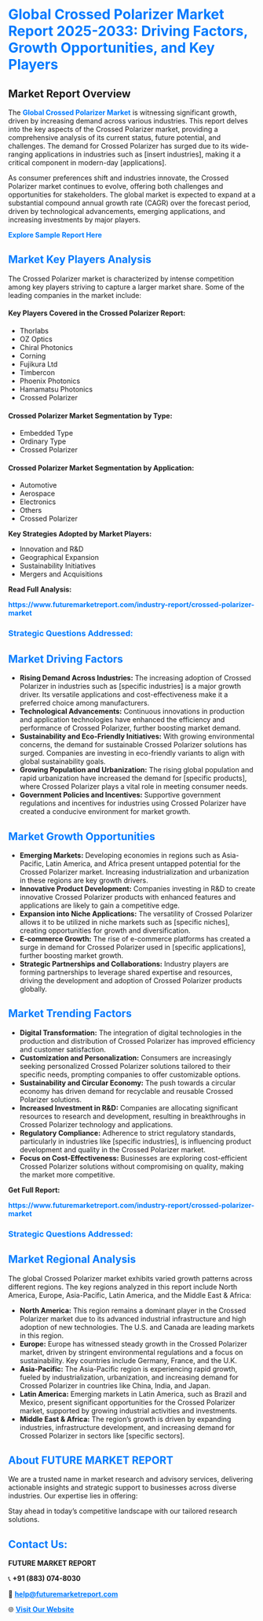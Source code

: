<h1 style="color: #007BFF;">Global Crossed Polarizer Market Report 2025-2033: Driving Factors, Growth Opportunities, and Key Players</h1>

<section id="overview">
<h2>Market Report Overview</h2>
<p>The <a href="https://www.futuremarketreport.com/industry-report/crossed-polarizer-market" style="color: #007BFF; text-decoration: none;"><strong>Global Crossed Polarizer Market</strong></a> is witnessing significant growth, driven by increasing demand across various industries. This report delves into the key aspects of the Crossed Polarizer market, providing a comprehensive analysis of its current status, future potential, and challenges. The demand for Crossed Polarizer has surged due to its wide-ranging applications in industries such as [insert industries], making it a critical component in modern-day [applications].</p>
<p>As consumer preferences shift and industries innovate, the Crossed Polarizer market continues to evolve, offering both challenges and opportunities for stakeholders. The global market is expected to expand at a substantial compound annual growth rate (CAGR) over the forecast period, driven by technological advancements, emerging applications, and increasing investments by major players.</p>
</section>

<section id="overview">
<p><a href="https://www.futuremarketreport.com/request-sample/reportId=97303" style="color: #007BFF; text-decoration: none;"><strong>Explore Sample Report Here</strong></a></p>
</section>

<section id="key-players">
<h2 style="color: #007BFF;">Market Key Players Analysis</h2>
<p>The Crossed Polarizer market is characterized by intense competition among key players striving to capture a larger market share. Some of the leading companies in the market include:</p>
<h4>Key Players Covered in the Crossed Polarizer Report:</h4>
<ul><li>Thorlabs</li><li>OZ Optics</li><li>Chiral Photonics</li><li>Corning</li><li>Fujikura Ltd</li><li>Timbercon</li><li>Phoenix Photonics</li><li>Hamamatsu Photonics</li><li>Crossed Polarizer</li></ul>
<h4>Crossed Polarizer Market Segmentation by Type:</h4>
<ul><li>Embedded Type</li><li>Ordinary Type</li><li>Crossed Polarizer</li></ul>

<h4>Crossed Polarizer Market Segmentation by Application:</h4>
<ul><li>Automotive</li><li>Aerospace</li><li>Electronics</li><li>Others</li><li>Crossed Polarizer</li></ul>
<p><strong>Key Strategies Adopted by Market Players:</strong></p>
<ul>
<li>Innovation and R&D</li>
<li>Geographical Expansion</li>
<li>Sustainability Initiatives</li>
<li>Mergers and Acquisitions</li>
</ul>
</section>

<section>
<p><strong>Read Full Analysis: </strong></p><a href="https://www.futuremarketreport.com/industry-report/crossed-polarizer-market" style="color: #007BFF; text-decoration: none;"><strong>https://www.futuremarketreport.com/industry-report/crossed-polarizer-market</strong></a>
<h3 style="color: #007BFF;">Strategic Questions Addressed:</h3>
</section>

<section id="driving-factors">
<h2 style="color: #007BFF;">Market Driving Factors</h2>
<ul>
<li><strong>Rising Demand Across Industries:</strong> The increasing adoption of Crossed Polarizer in industries such as [specific industries] is a major growth driver. Its versatile applications and cost-effectiveness make it a preferred choice among manufacturers.</li>
<li><strong>Technological Advancements:</strong> Continuous innovations in production and application technologies have enhanced the efficiency and performance of Crossed Polarizer, further boosting market demand.</li>
<li><strong>Sustainability and Eco-Friendly Initiatives:</strong> With growing environmental concerns, the demand for sustainable Crossed Polarizer solutions has surged. Companies are investing in eco-friendly variants to align with global sustainability goals.</li>
<li><strong>Growing Population and Urbanization:</strong> The rising global population and rapid urbanization have increased the demand for [specific products], where Crossed Polarizer plays a vital role in meeting consumer needs.</li>
<li><strong>Government Policies and Incentives:</strong> Supportive government regulations and incentives for industries using Crossed Polarizer have created a conducive environment for market growth.</li>
</ul>
</section>

<section id="growth-opportunities">
<h2 style="color: #007BFF;">Market Growth Opportunities</h2>
<ul>
<li><strong>Emerging Markets:</strong> Developing economies in regions such as Asia-Pacific, Latin America, and Africa present untapped potential for the Crossed Polarizer market. Increasing industrialization and urbanization in these regions are key growth drivers.</li>
<li><strong>Innovative Product Development:</strong> Companies investing in R&D to create innovative Crossed Polarizer products with enhanced features and applications are likely to gain a competitive edge.</li>
<li><strong>Expansion into Niche Applications:</strong> The versatility of Crossed Polarizer allows it to be utilized in niche markets such as [specific niches], creating opportunities for growth and diversification.</li>
<li><strong>E-commerce Growth:</strong> The rise of e-commerce platforms has created a surge in demand for Crossed Polarizer used in [specific applications], further boosting market growth.</li>
<li><strong>Strategic Partnerships and Collaborations:</strong> Industry players are forming partnerships to leverage shared expertise and resources, driving the development and adoption of Crossed Polarizer products globally.</li>
</ul>
</section>

<section id="trending-factors">
<h2 style="color: #007BFF;">Market Trending Factors</h2>
<ul>
<li><strong>Digital Transformation:</strong> The integration of digital technologies in the production and distribution of Crossed Polarizer has improved efficiency and customer satisfaction.</li>
<li><strong>Customization and Personalization:</strong> Consumers are increasingly seeking personalized Crossed Polarizer solutions tailored to their specific needs, prompting companies to offer customizable options.</li>
<li><strong>Sustainability and Circular Economy:</strong> The push towards a circular economy has driven demand for recyclable and reusable Crossed Polarizer solutions.</li>
<li><strong>Increased Investment in R&D:</strong> Companies are allocating significant resources to research and development, resulting in breakthroughs in Crossed Polarizer technology and applications.</li>
<li><strong>Regulatory Compliance:</strong> Adherence to strict regulatory standards, particularly in industries like [specific industries], is influencing product development and quality in the Crossed Polarizer market.</li>
<li><strong>Focus on Cost-Effectiveness:</strong> Businesses are exploring cost-efficient Crossed Polarizer solutions without compromising on quality, making the market more competitive.</li>
</ul>
</section>

<section>
<p><strong>Get Full Report: </strong></p><a href="https://www.futuremarketreport.com/industry-report/crossed-polarizer-market" style="color: #007BFF; text-decoration: none;"><strong>https://www.futuremarketreport.com/industry-report/crossed-polarizer-market</strong></a>
<h3 style="color: #007BFF;">Strategic Questions Addressed:</h3>
</section>


<section id="regional-analysis">
<h2 style="color: #007BFF;">Market Regional Analysis</h2>
<p>The global Crossed Polarizer market exhibits varied growth patterns across different regions. The key regions analyzed in this report include North America, Europe, Asia-Pacific, Latin America, and the Middle East & Africa:</p>
<ul>
<li><strong>North America:</strong> This region remains a dominant player in the Crossed Polarizer market due to its advanced industrial infrastructure and high adoption of new technologies. The U.S. and Canada are leading markets in this region.</li>
<li><strong>Europe:</strong> Europe has witnessed steady growth in the Crossed Polarizer market, driven by stringent environmental regulations and a focus on sustainability. Key countries include Germany, France, and the U.K.</li>
<li><strong>Asia-Pacific:</strong> The Asia-Pacific region is experiencing rapid growth, fueled by industrialization, urbanization, and increasing demand for Crossed Polarizer in countries like China, India, and Japan.</li>
<li><strong>Latin America:</strong> Emerging markets in Latin America, such as Brazil and Mexico, present significant opportunities for the Crossed Polarizer market, supported by growing industrial activities and investments.</li>
<li><strong>Middle East & Africa:</strong> The region’s growth is driven by expanding industries, infrastructure development, and increasing demand for Crossed Polarizer in sectors like [specific sectors].</li>
</ul>
</section>

<footer>
<h2 style="color: #007BFF;">About FUTURE MARKET REPORT</h2>
<p>We are a trusted name in market research and advisory services, delivering actionable insights and strategic support to businesses across diverse industries. Our expertise lies in offering:</p>

<p>Stay ahead in today’s competitive landscape with our tailored research solutions.</p>

<h2 style="color: #007BFF;">Contact Us:</h2>
<p><strong>FUTURE MARKET REPORT</strong></p>
<p>📞 <strong>+91 (883) 074-8030</strong></p>
<p>📧 <strong><a href="mailto:help@futuremarketreport.com" style="color: #007BFF;">help@futuremarketreport.com</a></strong></p>
<p>🌐 <strong><a href="https://www.futuremarketreport.com/" style="color: #007BFF;">Visit Our Website</a></strong></p>
</footer>